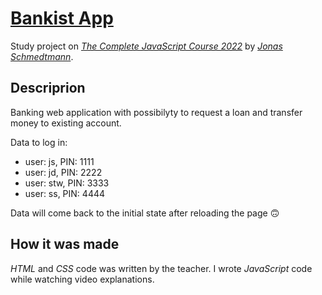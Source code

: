 # [Bankist App](https://natagarl.github.io/bankist-app/)

Study project on [_The Complete JavaScript Course 2022_](https://www.udemy.com/course/the-complete-javascript-course/) by [_Jonas Schmedtmann_](https://www.udemy.com/user/jonasschmedtmann/).

## Descriprion

Banking web application with possibilyty to request a loan and transfer money to existing account.

Data to log in:

- user: js, PIN: 1111
- user: jd, PIN: 2222
- user: stw, PIN: 3333
- user: ss, PIN: 4444

Data will come back to the initial state after reloading the page 🙃

## How it was made

_HTML_ and _CSS_ code was written by the teacher. I wrote _JavaScript_ code while watching video explanations.
